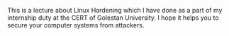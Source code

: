 This is a lecture about Linux Hardening which I have done as a part of my internship duty at the CERT of Golestan University. 
I hope it helps you to secure your computer systems from attackers. 
